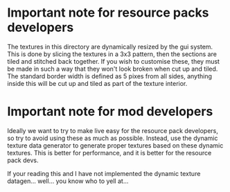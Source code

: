 # Important note for resource packs developers
The textures in this directory are dynamically resized by the gui system.
This is done by slicing the textures in a 3x3 pattern, then the sections are tiled and stitched back together.
If you wish to customise these, they must be made in such a way that they won't look broken when cut up and tiled.
The standard border width is defined as 5 pixes from all sides, anything inside this will be cut up and tiled as part of the texture interior. 

# Important note for mod developers
Ideally we want to try to make live easy for the resource pack developers, so try to avoid using these as much as possible.
Instead, use the dynamic texture data generator to generate proper textures based on these dynamic textures.
This is better for performance, and it is better for the resource pack devs.

If your reading this and I have not implemented the dynamic texture datagen... well... you know who to yell at...    